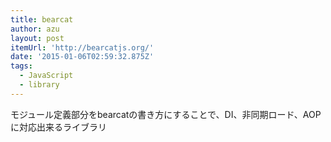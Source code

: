 ```yaml
---
title: bearcat
author: azu
layout: post
itemUrl: 'http://bearcatjs.org/'
date: '2015-01-06T02:59:32.875Z'
tags:
  - JavaScript
  - library
---
```

モジュール定義部分をbearcatの書き方にすることで、DI、非同期ロード、AOPに対応出来るライブラリ
